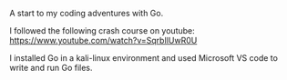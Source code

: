 A start to my coding adventures with Go. 

I followed the following crash course on youtube: https://www.youtube.com/watch?v=SqrbIlUwR0U

I installed Go in a kali-linux environment and used Microsoft VS code to write and run Go files.